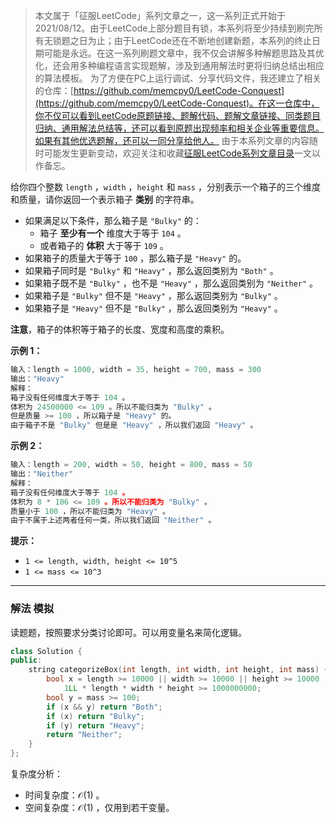 > 本文属于「征服LeetCode」系列文章之一，这一系列正式开始于2021/08/12。由于LeetCode上部分题目有锁，本系列将至少持续到刷完所有无锁题之日为止；由于LeetCode还在不断地创建新题，本系列的终止日期可能是永远。在这一系列刷题文章中，我不仅会讲解多种解题思路及其优化，还会用多种编程语言实现题解，涉及到通用解法时更将归纳总结出相应的算法模板。
> <b></b>
> 为了方便在PC上运行调试、分享代码文件，我还建立了相关的仓库：[https://github.com/memcpy0/LeetCode-Conquest](https://github.com/memcpy0/LeetCode-Conquest)。在这一仓库中，你不仅可以看到LeetCode原题链接、题解代码、题解文章链接、同类题目归纳、通用解法总结等，还可以看到原题出现频率和相关企业等重要信息。如果有其他优选题解，还可以一同分享给他人。
> <b></b>
> 由于本系列文章的内容随时可能发生更新变动，欢迎关注和收藏[征服LeetCode系列文章目录](https://memcpy0.blog.csdn.net/article/details/119656559)一文以作备忘。

给你四个整数 `length` ，`width` ，`height` 和 `mass` ，分别表示一个箱子的三个维度和质量，请你返回一个表示箱子 **类别** 的字符串。
- 如果满足以下条件，那么箱子是 `"Bulky"` 的：
    - 箱子 **至少有一个** 维度大于等于 `104` 。
    - 或者箱子的 **体积** 大于等于 `109` 。
- 如果箱子的质量大于等于 `100` ，那么箱子是 `"Heavy"` 的。
- 如果箱子同时是 `"Bulky"` 和 `"Heavy"` ，那么返回类别为 `"Both"` 。
- 如果箱子既不是 `"Bulky"` ，也不是 `"Heavy"` ，那么返回类别为 `"Neither"` 。
- 如果箱子是 `"Bulky"` 但不是 `"Heavy"` ，那么返回类别为 `"Bulky"` 。
- 如果箱子是 `"Heavy"` 但不是 `"Bulky"` ，那么返回类别为 `"Heavy"` 。

**注意**，箱子的体积等于箱子的长度、宽度和高度的乘积。

**示例 1：**
```js
输入：length = 1000, width = 35, height = 700, mass = 300
输出："Heavy"
解释：
箱子没有任何维度大于等于 104 。
体积为 24500000 <= 109 。所以不能归类为 "Bulky" 。
但是质量 >= 100 ，所以箱子是 "Heavy" 的。
由于箱子不是 "Bulky" 但是是 "Heavy" ，所以我们返回 "Heavy" 。
```
**示例 2：**
```js
输入：length = 200, width = 50, height = 800, mass = 50
输出："Neither"
解释：
箱子没有任何维度大于等于 104 。
体积为 8 * 106 <= 109 。所以不能归类为 "Bulky" 。
质量小于 100 ，所以不能归类为 "Heavy" 。
由于不属于上述两者任何一类，所以我们返回 "Neither" 。
```
**提示：**
- `1 <= length, width, height <= 10^5`
- `1 <= mass <= 10^3`

---
### 解法 模拟
读题题，按照要求分类讨论即可。可以用变量名来简化逻辑。
```cpp
class Solution {
public:
    string categorizeBox(int length, int width, int height, int mass) {
        bool x = length >= 10000 || width >= 10000 || height >= 10000 ||
            1LL * length * width * height >= 1000000000;
        bool y = mass >= 100;
        if (x && y) return "Both";
        if (x) return "Bulky";
        if (y) return "Heavy";
        return "Neither";
    }
};
```
复杂度分析：
- 时间复杂度：$\mathcal{O}(1)$ 。
- 空间复杂度：$\mathcal{O}(1)$ ，仅用到若干变量。